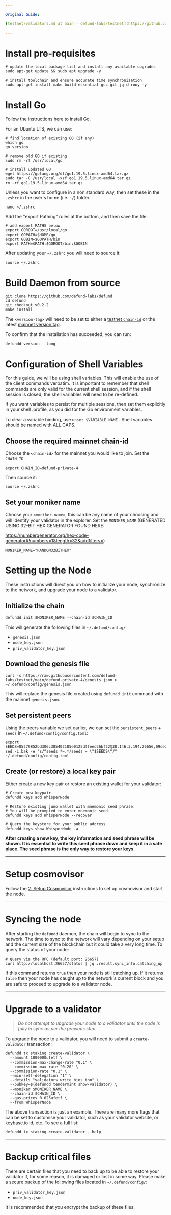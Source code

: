 ```yaml
---

Original Guide:

[testnet/validators.md at main · defund-labs/testnet](https://github.com/defund-labs/testnet/blob/main/defund-private-4/validators.md "testnet/validators.md at main · defund-labs/testnet")

---
```


# Install pre-requisites

```shell
# update the local package list and install any available upgrades
sudo apt-get update && sudo apt upgrade -y

# install toolchain and ensure accurate time synchronization
sudo apt-get install make build-essential gcc git jq chrony -y
```

# Install Go

Follow the instructions [here](https://golang.org/doc/install) to install Go.

For an Ubuntu LTS, we can use:

```shell
# find location of existing GO (if any)
which go
go version

# remove old GO if existing
sudo rm -rf /usr/local/go

# install updated GO
wget https://golang.org/dl/go1.19.5.linux-amd64.tar.gz
sudo tar -C /usr/local -xzf go1.19.5.linux-amd64.tar.gz
rm -rf go1.19.5.linux-amd64.tar.gz
```

Unless you want to configure in a non standard way, then set these in the `.zshrc` in the user's home (i.e. `~/`) folder.

```shell
nano ~/.zshrc
```

Add the "export Pathing" rules  at the bottom, and then save the file:

```shell
# add export PATHS below
export GOROOT=/usr/local/go
export GOPATH=$HOME/go
export GOBIN=$GOPATH/bin
export PATH=$PATH:$GOROOT/bin:$GOBIN
```

After updating your `~/.zshrc` you will need to source it:

```shell
source ~/.zshrc
```

# Build Daemon from source

```shell
git clone https://github.com/defund-labs/defund
cd defund
git checkout v0.2.2
make install
```

The `<version-tag>` will need to be set to either a [testnet `chain-id`](/validators/joining-the-testnets#current-testnets) or the latest [mainnet version tag](/validators/joining-mainnet).

To confirm that the installation has succeeded, you can run:

```shell
defundd version --long
```

# Configuration of Shell Variables

For this guide, we will be using shell variables. This will enable the use of the client commands verbatim. It is important to remember that shell commands are only valid for the current shell session, and if the shell session is closed, the shell variables will need to be re-defined.

If you want variables to persist for multiple sessions, then set them explicitly in your shell .profile, as you did for the Go environment variables.

To clear a variable binding, use `unset $VARIABLE_NAME` . Shell variables should be named with ALL CAPS.

## Choose the required mainnet chain-id

Choose the `<chain-id>` for the mainnet you would like to join. Set the `CHAIN_ID`:

```shell
export CHAIN_ID=defund-private-4
```

Then source it:

```shell
source ~/.zshrc
```

## Set your moniker name

Choose your `<moniker-name>`, this can be any name of your choosing and will identify your validator in the explorer. Set the `MONIKER_NAME` (GENERATED USING 32-BIT HEX GENERATOR FOUND HERE:&#x20;

<https://numbergenerator.org/hex-code-generator#!numbers=1&length=32&addfilters=>)

```shell
MONIKER_NAME="RANDOM32BITHEX"
```

# Setting up the Node

These instructions will direct you on how to initialize your node, synchronize to the network, and upgrade your node to a validator.

## Initialize the chain

```shell
defundd init $MONIKER_NAME --chain-id $CHAIN_ID
```

This will generate the following files in `~/.defund/config/`

- `genesis.json`
- `node_key.json`
- `priv_validator_key.json`

## Download the genesis file

```shell
curl -s https://raw.githubusercontent.com/defund-labs/testnet/main/defund-private-4/genesis.json > ~/.defund/config/genesis.json
```

This will replace the genesis file created using `defundd init` command with the mainnet `genesis.json`.

## Set persistent peers

Using the peers variable we set earlier, we can set the `persistent_peers`  + `seeds` in `~/.defund/config/config.toml`:

```shell
export SEEDS=85279852bd306c385402185e0125dffeed36bf22@38.146.3.194:26656,09ce2d3fc0fdc9d1e879888e7d72ae0fefef6e3d@65.108.105.48:11256
sed -i.bak -e "s/^seeds *=.*/seeds = \"$SEEDS\"/" ~/.defund/config/config.toml
```

## Create (or restore) a local key pair

Either create a new key pair or restore an existing wallet for your validator:

```shell
# Create new keypair
defundd keys add WhisperNode

# Restore existing juno wallet with mnemonic seed phrase.
# You will be prompted to enter mnemonic seed.
defundd keys add WhisperNode --recover

# Query the keystore for your public address
defundd keys show WhisperNode -a
```

**After creating a new key, the key information and seed phrase will be shown. It is essential to write this seed phrase down and keep it in a safe place. The seed phrase is the only way to restore your keys.**

---

# Setup cosmovisor

Follow the [2. Setup Cosmovisor](<2. Setup Cosmovisor cc174b4c.md>) instructions to set up cosmovisor and start the node.

---

# Syncing the node

After starting the `defundd` daemon, the chain will begin to sync to the network. The time to sync to the network will vary depending on your setup and the current size of the blockchain but it could take a very long time. To query the status of your node:

```shell
# Query via the RPC (default port: 26657)
curl http://localhost:26657/status | jq .result.sync_info.catching_up
```

If this command returns `true` then your node is still catching up. If it returns `false` then your node has caught up to the network's current block and you are safe to proceed to upgrade to a validator node.

---

# Upgrade to a validator

> *Do not attempt to upgrade your node to a validator until the node is fully in sync as per the previous step.*

To upgrade the node to a validator, you will need to submit a `create-validator` transaction:

```shell
defundd tx staking create-validator \
  --amount 1000000ufetf \
  --commission-max-change-rate "0.1" \
  --commission-max-rate "0.20" \
  --commission-rate "0.1" \
  --min-self-delegation "1" \
  --details "validators write bios too" \
  --pubkey=$(defundd tendermint show-validator) \
  --moniker $MONIKER_NAME \
  --chain-id $CHAIN_ID \
  --gas-prices 0.025ufetf \
  --from WhisperNode
```

The above transaction is just an example. There are many more flags that can be set to customise your validator, such as your validator website, or keybase.io id, etc. To see a full list:

```shell
defundd tx staking create-validator --help
```

---

# Backup critical files

There are certain files that you need to back up to be able to restore your validator if, for some reason, it is damaged or lost in some way. Please make a secure backup of the following files located in `~/.defund/config/`:

- `priv_validator_key.json`
- `node_key.json`

It is recommended that you encrypt the backup of these files.
